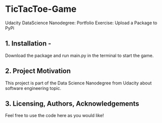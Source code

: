 # TicTacToe-Game
Udacity DataScience Nanodegree: Portfolio Exercise: Upload a Package to PyPi

## 1. Installation -
  Download the package and run main.py in the terminal to start the game.

## 2. Project Motivation
  This project is part of the Data Science Nanodegree from Udacity about software engineering topic.

## 3. Licensing, Authors, Acknowledgements
   Feel free to use the code here as you would like!
